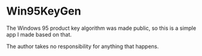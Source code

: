 # Win95KeyGen
The Windows 95 product key algorithm was made public, so this is a simple app I made based on that.

The author takes no responsibility for anything that happens.
